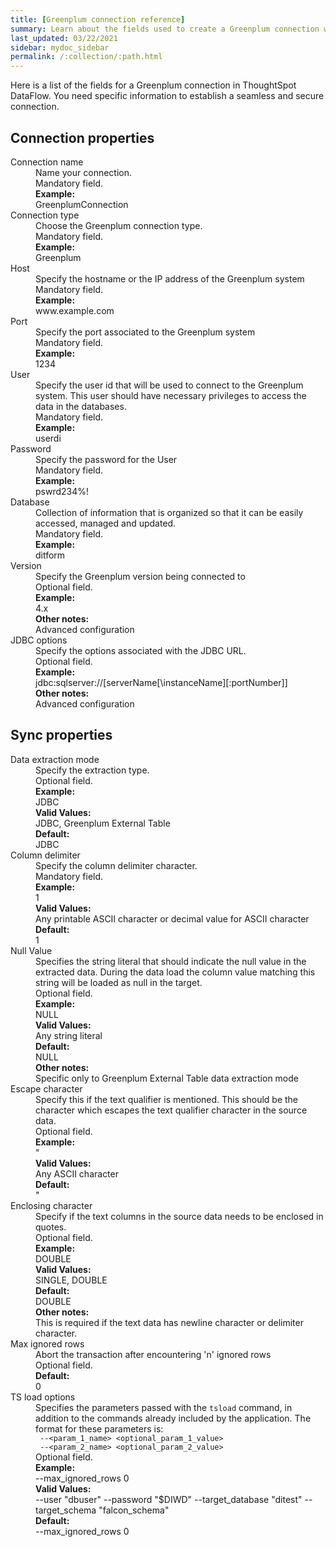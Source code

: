 ```yaml
---
title: [Greenplum connection reference]
summary: Learn about the fields used to create a Greenplum connection with ThoughtSpot DataFlow.
last_updated: 03/22/2021
sidebar: mydoc_sidebar
permalink: /:collection/:path.html
---
```


Here is a list of the fields for a Greenplum connection in ThoughtSpot DataFlow. You need specific information to establish a seamless and secure connection.

## Connection properties

<dl id="dataflow-greenplum-connection-properties">
<dlentry id="dataflow-greenplum-conn-connection-name"><dt>Connection name</dt><dd id="connection-name-description">Name your connection.</dd><dd id="connection-name-required">Mandatory field.</dd><dd id="connection-name-example"><strong>Example:</strong><br/>GreenplumConnection</dd></dlentry>
<dlentry id="dataflow-greenplum-conn-connection-type"><dt>Connection type</dt><dd id="connection-type-description">Choose the Greenplum connection type.</dd><dd id="connection-type-required">Mandatory field.</dd><dd id="connection-type-example"><strong>Example:</strong><br/>Greenplum</dd></dlentry>
<dlentry id="dataflow-greenplum-conn-host"><dt>Host</dt><dd id="host-description">Specify the hostname or the IP address of the Greenplum system</dd><dd id="host-required">Mandatory field.</dd><dd id="host-example"><strong>Example:</strong><br/>www.example.com</dd></dlentry>
<dlentry id="dataflow-greenplum-conn-port"><dt>Port</dt><dd id="port-description">Specify the port associated to the Greenplum system</dd><dd id="port-required">Mandatory field.</dd><dd id="port-example"><strong>Example:</strong><br/>1234</dd></dlentry>
<dlentry id="dataflow-greenplum-conn-user"><dt>User</dt><dd id="user-description">Specify the user id that will be used to connect to the Greenplum system. This user should have necessary privileges to access the data in the databases.</dd><dd id="user-required">Mandatory field.</dd><dd id="user-example"><strong>Example:</strong><br/>userdi</dd></dlentry>
<dlentry id="dataflow-greenplum-conn-password"><dt>Password</dt><dd id="password-description">Specify the password for the User</dd><dd id="password-required">Mandatory field.</dd><dd id="password-example"><strong>Example:</strong><br/>pswrd234%!</dd></dlentry>
<dlentry id="dataflow-greenplum-conn-database"><dt>Database</dt><dd id="database-description">Collection of information that is organized so that it can be easily accessed, managed and updated.</dd><dd id="database-required">Mandatory field.</dd><dd id="database-example"><strong>Example:</strong><br/>ditform</dd></dlentry>
<dlentry id="dataflow-greenplum-conn-version"><dt>Version</dt><dd id="version-description">Specify the Greenplum version being connected to</dd><dd id="version-required">Optional field.</dd><dd id="version-example"><strong>Example:</strong><br/>4.x</dd><dd id="version-other"><strong>Other notes:</strong><br/>Advanced configuration</dd></dlentry>
<dlentry id="dataflow-greenplum-conn-jdbc-options">
<dt>JDBC options</dt><dd id="jdbc-options-description">Specify the options associated with the JDBC URL.</dd><dd id="jdbc-options-required">Optional field.</dd><dd id="jdbc-options-example"><strong>Example:</strong><br/>jdbc:sqlserver://[serverName[\instanceName][:portNumber]]
</dd><dd id="jdbc-options-other"><strong>Other notes:</strong><br/>Advanced configuration</dd></dlentry>
</dl>


## Sync properties

<dl id="dataflow-greenplum-sync-properties">
<dlentry id="dataflow-greenplum-sync-data-extraction-mode"><dt>Data extraction mode</dt><dd id="data-extraction-mode-description">Specify the extraction type.</dd><dd id="data-extraction-mode-required">Optional field.</dd><dd id="data-extraction-mode-example"><strong>Example:</strong><br/>JDBC</dd><dd id="data-extraction-mode-valid-values"><strong>Valid Values:</strong><br/>JDBC, Greenplum External Table</dd><dd id="data-extraction-mode-default"><strong>Default:</strong><br/>JDBC</dd></dlentry>
<dlentry id="dataflow-greenplum-sync-column-delimiter"><dt>Column delimiter</dt><dd id="column-delimiter-description">Specify the column delimiter character.</dd><dd id="column-delimiter-required">Mandatory field.</dd><dd id="column-delimiter-example"><strong>Example:</strong><br/>1</dd><dd id="column-delimiter-valid-values"><strong>Valid Values:</strong><br/>Any printable ASCII character or decimal value for ASCII character</dd><dd id="column-delimiter-default"><strong>Default:</strong><br/>1</dd></dlentry>
<dlentry id="dataflow-greenplum-sync-null-value"><dt>Null Value</dt><dd id="null-value-description">Specifies the string literal that should indicate the null value in the extracted data. During the data load the column value matching this string will be loaded as null in the target.</dd><dd id="null-value-required">Optional field.</dd><dd id="null-value-example"><strong>Example:</strong><br/>NULL</dd><dd id="null-value-valid-values"><strong>Valid Values:</strong><br/>Any string literal</dd><dd id="null-value-default"><strong>Default:</strong><br/>NULL</dd><dd id="null-value-other"><strong>Other notes:</strong><br/>Specific only to Greenplum External Table data extraction mode</dd></dlentry>
<dlentry id="dataflow-greenplum-sync-escape-character"><dt>Escape character</dt><dd id="escape-character-description">Specify this if the text qualifier is mentioned. This should be the character which escapes the text qualifier character in the source data.</dd><dd id="escape-character-required">Optional field.</dd><dd id="escape-character-example"><strong>Example:</strong><br/>"</dd><dd id="escape-character-valid-values"><strong>Valid Values:</strong><br/>Any ASCII character</dd><dd id="escape-character-default"><strong>Default:</strong><br/>"</dd></dlentry>
<dlentry id="dataflow-greenplum-sync-enclosing-character"><dt>Enclosing character</dt><dd id="enclosing-character-description">Specify if the text columns in the source data needs to be enclosed in quotes.</dd><dd id="enclosing-character-required">Optional field.</dd><dd id="enclosing-character-example"><strong>Example:</strong><br/>DOUBLE</dd><dd id="enclosing-character-valid-values"><strong>Valid Values:</strong><br/>SINGLE, DOUBLE</dd><dd id="enclosing-character-default"><strong>Default:</strong><br/>DOUBLE</dd><dd id="enclosing-character-other"><strong>Other notes:</strong><br/>This is required if the text data has newline character or delimiter character.</dd></dlentry>
<dlentry id="dataflow-greenplum-sync-max-ignored-rows"><dt>Max ignored rows</dt><dd id="max-ignored-rows-description">Abort the transaction after encountering 'n' ignored rows</dd><dd id="max-ignored-rows-required">Optional field.</dd><dd id="max-ignored-rows-default"><strong>Default:</strong><br/>0</dd></dlentry>
<dlentry id="dataflow-greenplum-sync-ts-load-options"><dt>TS load options</dt><dd id="ts-load-options-description">Specifies the parameters passed with the <code>tsload</code> command, in addition to the commands already included by the application. The format for these parameters is:<br/><code> --&lt;param_1_name&gt; &lt;optional_param_1_value&gt;</code><br/><code> --&lt;param_2_name&gt; &lt;optional_param_2_value&gt;</code></dd><dd id="ts-load-options-required">Optional field.</dd><dd id="ts-load-options-example"><strong>Example:</strong><br/>--max_ignored_rows 0</dd><dd id="ts-load-options-valid-values"><strong>Valid Values:</strong><br/>--user "dbuser" --password "$DIWD" --target_database "ditest" --target_schema "falcon_schema"</dd><dd id="ts-load-options-default"><strong>Default:</strong><br/>--max_ignored_rows 0</dd></dlentry>
</dl>
